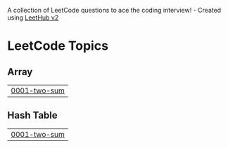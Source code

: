 A collection of LeetCode questions to ace the coding interview! - Created using [LeetHub v2](https://github.com/arunbhardwaj/LeetHub-2.0)
<!---LeetCode Topics Start-->
# LeetCode Topics
## Array
|  |
| ------- |
| [0001-two-sum](https://github.com/ASriramreddy/leetcode/tree/master/0001-two-sum) |
## Hash Table
|  |
| ------- |
| [0001-two-sum](https://github.com/ASriramreddy/leetcode/tree/master/0001-two-sum) |
<!---LeetCode Topics End-->